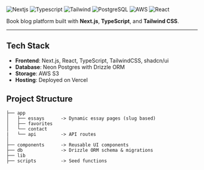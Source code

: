 ![Nextjs](https://img.shields.io/badge/Nextjs-%23000000?style=for-the-badge&logo=nextdotjs)
![Typescript](https://img.shields.io/badge/Typescript-%233178C6?style=for-the-badge&logo=typescript&logoColor=white)
![Tailwind](https://img.shields.io/badge/TailwindCSS-%2306B6D4?style=for-the-badge&logo=tailwindcss&logoColor=white)
![PostgreSQL](https://img.shields.io/badge/PostgreSQL-%234169E1?style=for-the-badge&logo=postgresql&logoColor=white)
![AWS](https://img.shields.io/badge/AWS-%23FF9900.svg?style=for-the-badge&logo=amazon-aws&logoColor=white)
![React](https://img.shields.io/badge/React-%2361DAFB.svg?style=for-the-badge&logo=react&logoColor=black)



Book blog platform built with **Next.js**, **TypeScript**, and **Tailwind CSS**.

---

## Tech Stack
- **Frontend**: Next.js, React, TypeScript, TailwindCSS, shadcn/ui
- **Database**: Neon Postgres with Drizzle ORM
- **Storage**: AWS S3
- **Hosting**: Deployed on Vercel

## Project Structure
```plaintext
├── app
│   ├── essays      -> Dynamic essay pages (slug based)
│   ├── favorites
│   └── contact
|   └── api         -> API routes
│       
├── components      -> Reusable UI components
├── db              -> Drizzle ORM schema & migrations
├── lib
├── scripts         -> Seed functions
